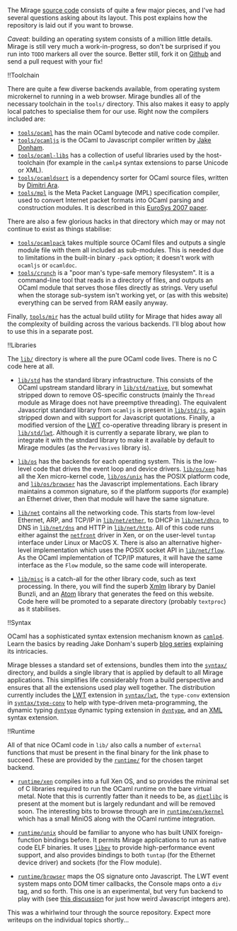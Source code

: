 The Mirage [source code]("http://github.com/avsm/mirage") consists of quite a few major pieces, and I've had several questions asking about its layout. This post explains how the repository is laid out if you want to browse.

*Caveat*: building an operating system consists of a million little details. Mirage is still very much a work-in-progress, so don't be surprised if you run into `TODO` markers all over the source. Better still, fork it on [Github]("http://github.com/avsm/mirage") and send a pull request with your fix!

!!Toolchain

There are quite a few diverse backends available, from operating system microkernel to running in a web browser. Mirage bundles all of the necessary toolchain in the `tools/` directory. This also makes it easy to apply local patches to specialise them for our use.  Right now the compilers included are:

* [`tools/ocaml`]("http://github.com/avsm/mirage/tree/master/tools/ocaml/") has the main OCaml bytecode and native code compiler.
* [`tools/ocamljs`]("http://github.com/avsm/mirage/tree/master/tools/ocamljs/") is the OCaml to Javascript compiler written by [Jake Donham](https://github.com/jaked/ocamljs).
* [`tools/ocaml-libs`]("http://github.com/avsm/mirage/tree/master/tools/ocaml-libs/") has a collection of useful libraries used by the host-toolchain (for example in the `camlp4` syntax extensions to parse Unicode or XML).
* [`tools/ocamldsort`]("http://github.com/avsm/mirage/tree/master/tools/ocamldsort/") is a dependency sorter for OCaml source files, written by [Dimitri Ara](http://dimitri.mutu.net/ocaml.html).
* [`tools/mpl`]("http://github.com/avsm/mirage/tree/master/tools/mpl/") is the Meta Packet Language (MPL) specification compiler, used to convert Internet packet formats into OCaml parsing and construction modules. It is described in this [EuroSys 2007 paper](http://anil.recoil.org/papers/2007-eurosys-melange.pdf).

There are also a few glorious hacks in that directory which may or may not continue to exist as things stabilise:

* [`tools/ocamlpack`]("http://github.com/avsm/mirage/tree/master/tools/ocamlpack/") takes multiple source OCaml files and outputs a single module file with them all included as sub-modules. This is needed due to limitations in the built-in binary `-pack` option; it doesn't work with `ocamljs` or `ocamldoc`.
* [`tools/crunch`]("http://github.com/avsm/mirage/tree/master/tools/crunch/") is a "poor man's type-safe memory filesystem". It is a command-line tool that reads in a directory of files, and outputs an OCaml module that serves those files directly as strings. Very useful when the storage sub-system isn't working yet, or (as with this website) everything can be served from RAM easily anyway.

Finally, [`tools/mir`]("http://github.com/avsm/mirage/tree/master/tools/mir/") has the actual build utility for Mirage that hides away all the complexity of building across the various backends. I'll blog about how to use this in a separate post.

!!Libraries

The [`lib/`]("http://github.com/avsm/mirage/tree/master/lib/") directory is where all the pure OCaml code lives. There is no C code here at all.

* [`lib/std`]("http://github.com/avsm/mirage/tree/master/lib/std/") has the standard library infrastructure. This consists of the OCaml upstream standard library in [`lib/std/native`]("http://github.com/avsm/mirage/tree/master/lib/std/native"), but somewhat stripped down to remove OS-specific constructs (mainly the `Thread` module as Mirage does not have preemptive threading). The equivalent Javascript standard library from `ocamljs` is present in [`lib/std/js`]("http://github.com/avsm/mirage/tree/master/lib/std/js"), again stripped down and with support for Javascript quotations.  Finally, a modified version of the [LWT](http://ocsigen.org/lwt/) co-operative threading library is present in [`lib/std/lwt`]("http://github.com/avsm/mirage/tree/master/lib/std/lwt"). Although it is currently a separate library, we plan to integrate it with the stndard library to make it available by default to Mirage modules (as the `Pervasives` library is).

* [`lib/os`]("http://github.com/avsm/mirage/tree/master/lib/std/os") has the backends for each operating system. This is the low-level code that drives the event loop and device drivers. [`lib/os/xen`]("http://github.com/avsm/mirage/tree/master/lib/os/xen/") has all the Xen micro-kernel code, [`lib/os/unix`]("http://github.com/avsm/mirage/tree/master/lib/os/unix") has the POSIX platform code, and [`lib/os/browser`]("http://github.com/avsm/mirage/tree/master/lib/os/browser") has the Javascript implementations.  Each library maintains a common signature, so if the platform supports (for example) an Ethernet driver, then that module will have the same signature.

* [`lib/net`]("http://github.com/avsm/mirage/tree/master/lib/net/") contains all the networking code. This starts from low-level Ethernet, ARP, and TCP/IP in [`lib/net/ether`]("http://github.com/avsm/mirage/tree/master/lib/net/ether"), to DHCP in [`lib/net/dhcp`]("http://github.com/avsm/mirage/tree/master/lib/net/dhcp/"), to DNS in [`lib/net/dns`]("http://github.com/avsm/mirage/tree/master/lib/net/dns") and HTTP in [`lib/net/http`]("http://github.com/avsm/mirage/tree/master/lib/net/http"). All of this code runs either against the [`netfront`]("http://wiki.xensource.com/xenwiki/XenNetFrontBackInterface") driver in Xen, or on the user-level `tuntap` interface under Linux or MacOS X. There is also an alternative higher-level implementation which uses the POSIX socket API in [`lib/net/flow`]("http://github.com/avsm/mirage/tree/master/lib/net/flow"). As the OCaml implementation of TCP/IP matures, it will have the same interface as the `Flow` module, so the same code will interoperate.

* [`lib/misc`]("http://github.com/avsm/mirage/tree/master/lib/misc/") is a catch-all for the other library code, such as text processing. In there, you will find the superb [Xmlm](http://erratique.ch/software/xmlm/doc/Xmlm) library by Daniel Bunzli, and an [Atom](http://tools.ietf.org/html/rfc4287) library that generates the feed on this website. Code here will be promoted to a separate directory (probably `textproc`) as it stabilises.

!!Syntax 

OCaml has a sophisticated syntax extension mechanism known as [`camlp4`]("http://brion.inria.fr/gallium/index.php/Camlp4"). Learn the basics by reading Jake Donham's superb [blog series]("http://ambassadortothecomputers.blogspot.com/search/label/camlp4") explaining its intricacies.

Mirage blesses a standard set of extensions, bundles them into the [`syntax/`]("http://github.com/avsm/mirage/tree/master/syntax/") directory, and builds a single library that is applied by default to all Mirage applications. This simplifies life considerably from a build perspective and ensures that all the extensions used play well together. The distribution currently includes the [LWT](http://ocsigen.org/lwt/doc/api/Pa_lwt.html) extension in [`syntax/lwt`]("http://github.com/avsm/mirage/tree/master/syntax/lwt"), the `type-conv` extension in [`syntax/type-conv`]("http://github.com/avsm/mirage/tree/master/syntax/type-conv") to help with type-driven meta-programming, the dynamic typing [`dyntype`]("http://github.com/mirage/dyntype") dynamic typing extension in [`dyntype`]("http://github.com/avsm/mirage/tree/master/syntax/dyntype"), and an [XML]("/wiki/htcaml") syntax extension.

!!Runtime

All of that nice OCaml code in `lib/` also calls a number of `external` functions that must be present in the final binary for the link phase to succeed. These are provided by the [`runtime/`]("http://github.com/avsm/mirage/tree/master/runtime") for the chosen target backend.

* [`runtime/xen`]("http://github.com/avsm/mirage/tree/master/runtime/xen") compiles into a full Xen OS, and so provides the minimal set of C libraries required to run the OCaml runtime on the bare virtual metal. Note that this is currently fatter than it needs to be, as [`dietlibc`]("http://www.fefe.de/dietlibc/") is present at the moment but is largely redundant and will be removed soon. The interesting bits to browse through are in [`runtime/xen/kernel`]("http://github.com/avsm/mirage/tree/master/runtime/xen/kernel") which has a small MiniOS along with the OCaml runtime integration.

* [`runtime/unix`]("http://github.com/avsm/mirage/tree/master/runtime/unix") should be familiar to anyone who has built UNIX foreign-function bindings before. It permits Mirage applications to run as native code ELF binaries. It uses [`libev`]("http://software.schmorp.de/pkg/libev.html") to provide high-performance event support, and also provides bindings to both `tuntap` (for the Ethernet device driver) and sockets (for the Flow module).

* [`runtime/browser`]("http://github.com/avsm/mirage/tree/master/runtime/browser") maps the OS signature onto Javascript. The LWT event system maps onto DOM timer callbacks, the Console maps onto a `div` tag, and so forth. This one is an experimental, but very fun backend to play with (see [this discussion](https://github.com/dsheets/ocamljs/commit/7bb091f306c93f70bf6e70fe481a38efd71dda5b) for just how weird Javascript integers are).

This was a whirlwind tour through the source repository. Expect more writeups on the individual topics shortly...
